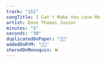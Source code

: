 ```yaml
---
track: "151"
songTitle: I Can't Make You Love Me
artist: Dave Thomas Junior
minutes: "5"
seconds: "30"
duplicatedOnPaper: "👍🏻"
addedOnRYM: "👍🏻"
sharedOnMonoquin: ❌
---
```

